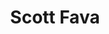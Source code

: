 ---
title: Scott Fava
search_engine_optimization:
    title_tag: Scott Fava
    meta_description:
---
